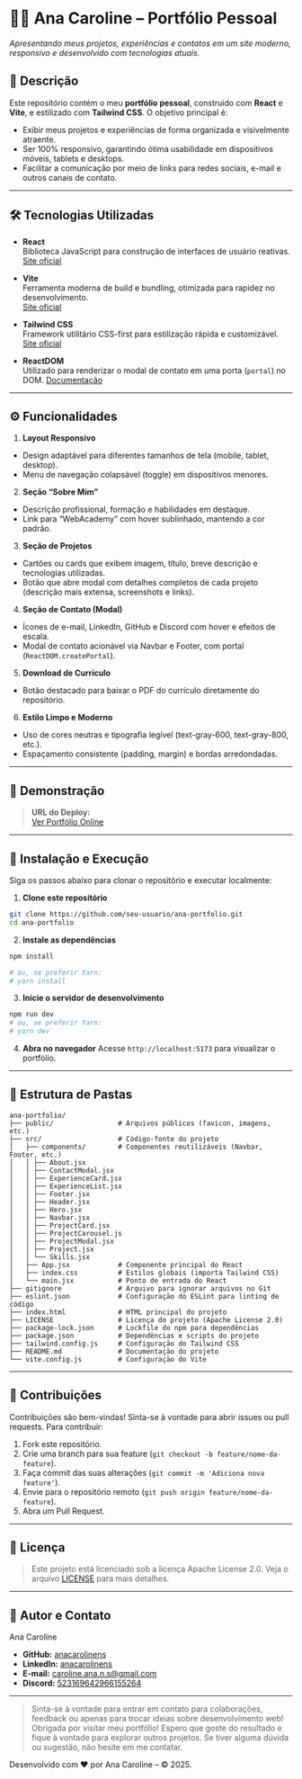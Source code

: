# 👩‍💻 Ana Caroline – Portfólio Pessoal

*Apresentando meus projetos, experiências e contatos em um site moderno, responsivo e desenvolvido com tecnologias atuais.*  


## 📝 Descrição

Este repositório contém o meu **portfólio pessoal**, construído com **React** e **Vite**, e estilizado com **Tailwind CSS**. O objetivo principal é:

  - Exibir meus projetos e experiências de forma organizada e visivelmente atraente.
  - Ser 100% responsivo, garantindo ótima usabilidade em dispositivos móveis, tablets e desktops.
  - Facilitar a comunicação por meio de links para redes sociais, e-mail e outros canais de contato.

---

## 🛠️ Tecnologias Utilizadas

- **React**  
  Biblioteca JavaScript para construção de interfaces de usuário reativas.  
  [Site oficial](https://react.dev/)

- **Vite**  
  Ferramenta moderna de build e bundling, otimizada para rapidez no desenvolvimento.  
  [Site oficial](https://vitejs.dev/)

- **Tailwind CSS**  
  Framework utilitário CSS-first para estilização rápida e customizável.  
  [Site oficial](https://tailwindcss.com/)

- **ReactDOM**  
  Utilizado para renderizar o modal de contato em uma porta (`portal`) no DOM. 
  [Documentação](https://react.dev/reference/react-dom/createPortal)

---

## ⚙️ Funcionalidades

1. **Layout Responsivo**  
  - Design adaptável para diferentes tamanhos de tela (mobile, tablet, desktop).  
  - Menu de navegação colapsável (toggle) em dispositivos menores.

2. **Seção “Sobre Mim”**  
  - Descrição profissional, formação e habilidades em destaque.  
  - Link para “WebAcademy” com hover sublinhado, mantendo a cor padrão.

3. **Seção de Projetos**  
  - Cartões ou cards que exibem imagem, título, breve descrição e tecnologias utilizadas.  
  - Botão que abre modal com detalhes completos de cada projeto (descrição mais extensa, screenshots e links).

4. **Seção de Contato (Modal)**  
  - Ícones de e-mail, LinkedIn, GitHub e Discord com hover e efeitos de escala.  
  - Modal de contato acionável via Navbar e Footer, com portal (`ReactDOM.createPortal`).

5. **Download de Currículo**  
  - Botão destacado para baixar o PDF do currículo diretamente do repositório.

6. **Estilo Limpo e Moderno**  
  - Uso de cores neutras e tipografia legível (text-gray-600, text-gray-800, etc.).  
  - Espaçamento consistente (padding, margin) e bordas arredondadas.

---

## 🔗 Demonstração

> **URL do Deploy:**  
> [Ver Portfólio Online](https://anacarolinedev.netlify.app/)

---

## 🚀 Instalação e Execução

Siga os passos abaixo para clonar o repositório e executar localmente:

1. **Clone este repositório**  
  ```bash
  git clone https://github.com/seu-usuario/ana-portfolio.git
  cd ana-portfolio
  ```

2. **Instale as dependências**  
  ```bash
  npm install

# ou, se preferir Yarn:
# yarn install

  ```

3. **Inicie o servidor de desenvolvimento**  
  ```bash
  npm run dev
# ou, se preferir Yarn:
# yarn dev

  ```

4. **Abra no navegador**
  Acesse `http://localhost:5173` para visualizar o portfólio.
---

## 📂 Estrutura de Pastas

```plaintext
ana-portfolio/
├── public/                # Arquivos públicos (favicon, imagens, etc.)
├── src/                   # Código-fonte do projeto
│   ├── components/        # Componentes reutilizáveis (Navbar, Footer, etc.)
│   │ ├── About.jsx
│   │ ├── ContactModal.jsx
│   │ ├── ExperienceCard.jsx
│   │ ├── ExperienceList.jsx
│   │ ├── Footer.jsx
│   │ ├── Header.jsx
│   │ ├── Hero.jsx
│   │ ├── Navbar.jsx
│   │ ├── ProjectCard.jsx
│   │ ├── ProjectCarousel.js
│   │ ├── ProjectModal.jsx
│   │ ├── Project.jsx
│   │ └── Skills.jsx
│   ├── App.jsx            # Componente principal do React
│   ├── index.css          # Estilos globais (importa Tailwind CSS)
│   └── main.jsx           # Ponto de entrada do React 
├── gitignore              # Arquivo para ignorar arquivos no Git
├── eslint.json            # Configuração do ESLint para linting de código
├── index.html             # HTML principal do projeto
├── LICENSE                # Licença do projeto (Apache License 2.0)
├── package-lock.json      # Lockfile do npm para dependências
├── package.json           # Dependências e scripts do projeto
├── tailwind.config.js     # Configuração do Tailwind CSS
├── README.md              # Documentação do projeto
└── vite.config.js         # Configuração do Vite
```
---

## 🤝 Contribuições
Contribuições são bem-vindas! Sinta-se à vontade para abrir issues ou pull requests.
Para contribuir:
1. Fork este repositório.
2. Crie uma branch para sua feature (`git checkout -b feature/nome-da-feature`).
3. Faça commit das suas alterações (`git commit -m 'Adiciona nova feature'`).
4. Envie para o repositório remoto (`git push origin feature/nome-da-feature`).
5. Abra um Pull Request.
---

## 📜 Licença
> Este projeto está licenciado sob a licença Apache License 2.0. Veja o arquivo [LICENSE](LICENSE) para mais detalhes.
---

## 👤 Autor e Contato

Ana Caroline
- **GitHub:** [anacarolinens](https://github.com/anacarolinens)  
- **LinkedIn:** [anacarolinens](https://linkedin.com/in/anacarolinens)  
- **E-mail:** <caroline.ana.n.s@gmail.com>  
- **Discord:** [523169642966155264](https://discord.com/users/523169642966155264)

--- 
> Sinta-se à vontade para entrar em contato para colaborações, feedback ou apenas para trocar ideias sobre desenvolvimento web!
> Obrigada por visitar meu portfólio! Espero que goste do resultado e fique à vontade para explorar outros projetos.
> Se tiver alguma dúvida ou sugestão, não hesite em me contatar.

Desenvolvido com ❤️ por Ana Caroline – © 2025.

